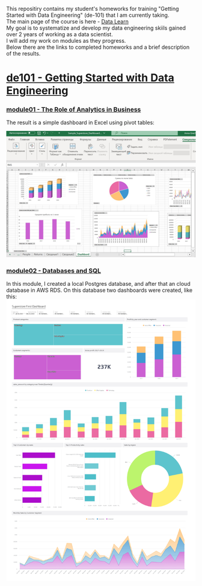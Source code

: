 This repositiry contains my student's homeworks for training "Getting Started with Data Engineering" (de-101)  that I am currently taking.  
The main page of the course is here - [Data Learn](https://github.com/Data-Learn)  
My goal is to systematize and develop my data engineering skiils gained over 2 years of working as a data scientist.  
I will add my work on modules as they progress.  
Below there are the links to completed homeworks and a brief description of the results.

# [de101 - Getting Started with Data Engineering](https://github.com/AnnaGrechina/DataLearn/tree/main/de101)

### [module01 - The Role of Аnalytics in Вusiness](https://github.com/AnnaGrechina/DataLearn/tree/main/de101/module01)
The result is a simple dashboard in Excel using pivot tables:

![sample excel dashboard](https://github.com/AnnaGrechina/DataLearn/blob/main/de101/module01/sample_excel_dashboard.jpg)
### [module02 - Databases and SQL](https://github.com/AnnaGrechina/DataLearn/tree/main/de101/module02)
In this module, I created a local Postgres database, and after that an cloud database in AWS RDS.
On this database two dashboards were created, like this:
![Klip](https://github.com/AnnaGrechina/DataLearn/blob/main/de101/module02/img1_Klipfolio.jpg)
